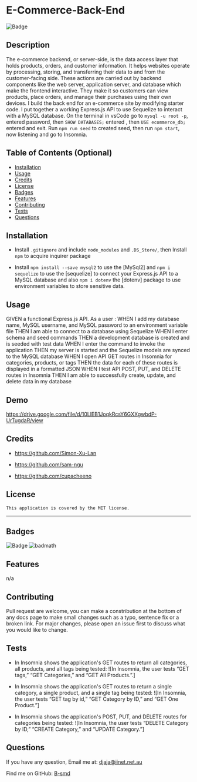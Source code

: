 # E-Commerce-Back-End

  ![Badge](https://img.shields.io/badge/License-MIT-blue.svg)

## Description

The e-commerce backend, or server-side, is the data access layer that holds products, orders, and customer information. It helps websites operate by processing, storing, and transferring their data to and from the customer-facing side. These actions are carried out by backend components like the web server, application server, and database which make the frontend interactive. They make it so customers can view products, place orders, and manage their purchases using their own devices. I build the back end for an e-commerce site by modifying starter code. I put together a working Express.js API to use Sequelize to interact with a MySQL database. On the terminal in vsCode go to `mysql -u root -p`, entered password, then `SHOW DATABASES;` entered , then `USE ecommerce_db;` entered and exit. Run `npm run seed` to created seed, then run `npm start`, now listening and go to Insomnia.

## Table of Contents (Optional)

- [Installation](#installation)
- [Usage](#usage)
- [Credits](#credits)
- [License](#license)
- [Badges](#badges)
- [Features](#features)
- [Contributing](#contributing)
- [Tests](#tests)
- [Questions](questions)

## Installation

- Install `.gitignore` and include `node_modules` and `.DS_Store/`, then Install `npm` to acquire inquirer package

- Install `npm install --save mysql2` to use the [MySql2] and `npm i sequelize` to use the [sequelize] to connect your Express.js API to a MySQL database and also `npm i dotenv` the [dotenv] package to use environment variables to store sensitive data.

## Usage

GIVEN a functional Express.js API.
As a user :
WHEN I add my database name, MySQL username, and MySQL password to an environment variable file
THEN I am able to connect to a database using Sequelize
WHEN I enter schema and seed commands
THEN a development database is created and is seeded with test data
WHEN I enter the command to invoke the application
THEN my server is started and the Sequelize models are synced to the MySQL database
WHEN I open API GET routes in Insomnia for categories, products, or tags
THEN the data for each of these routes is displayed in a formatted JSON
WHEN I test API POST, PUT, and DELETE routes in Insomnia
THEN I am able to successfully create, update, and delete data in my database

## Demo
https://drive.google.com/file/d/10LlEB1JoqkRcsY6GXXgwbdP-UrTugdaR/view

## Credits
- https://github.com/Simon-Xu-Lan

- https://github.com/sam-ngu

- https://github.com/cupacheeno

## License
    This application is covered by the MIT license.

---
## Badges
![Badge](https://img.shields.io/badge/License-MIT-blue.svg)
![badmath](https://img.shields.io/github/languages/top/lernantino/badmath)

## Features

n/a

## Contributing

Pull request are welcome, you can make a constribution at the bottom of any docs page to make small changes such as a typo, sentence fix or a broken link. For major changes, please open an issue first to discuss what you would like to change.

## Tests

- In Insomnia shows the application's GET routes to return all categories, all products, and all tags being tested: 
  ![In Insomnia, the user tests “GET tags,” “GET Categories,” and “GET All Products.”.]

- In Insomnia shows the application's GET routes to return a single category, a single product, and a single tag being  tested: 
  ![In Insomnia, the user tests “GET tag by id,” “GET Category by ID,” and “GET One Product.”]

- In Insomnia shows the application's POST, PUT, and DELETE routes for categories being tested:
  ![In Insomnia, the user tests “DELETE Category by ID,” “CREATE Category,” and “UPDATE Category.”]

## Questions

If you have any question, Email me at: djaja@iinet.net.au 

Find me on GitHub: [B-smd](https://github.com/B-smd)   









